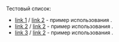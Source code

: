 Тестовый список:
 - [link 1](https://link.test/) / [link 2](https://link.test/) - пример использования .
 - [link 2](https://link.test/) / 
[link 2](https://link.test/) - пример использования .
 - [link 3](https://link.test/) / [link 2](https://link.test/) - пример использования .